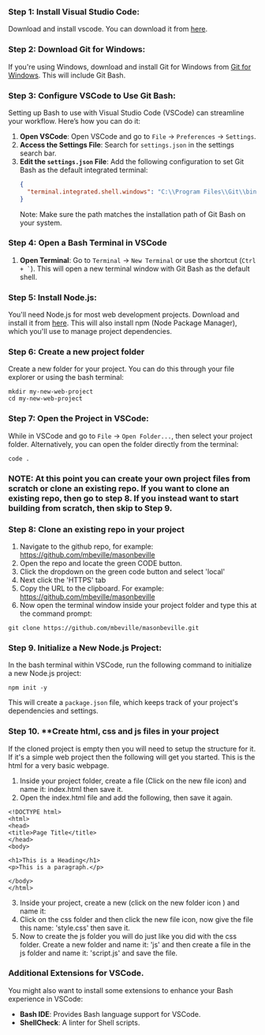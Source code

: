 

### Step 1: **Install Visual Studio Code**:
   Download and install vscode. You can download it from [here](https://code.visualstudio.com/).

### Step 2: **Download Git for Windows**: 
If you're using Windows, download and install Git for Windows from [Git for Windows](https://gitforwindows.org/). This will include Git Bash.
   
### Step 3: **Configure VSCode to Use Git Bash**: 
Setting up Bash to use with Visual Studio Code (VSCode) can streamline your workflow. Here’s how you can do it:
1. **Open VSCode**: Open VSCode and go to `File` -> `Preferences` -> `Settings`.
2. **Access the Settings File**: Search for `settings.json` in the settings search bar.
3. **Edit the `settings.json` File**: Add the following configuration to set Git Bash as the default integrated terminal:
   ```json
   {
     "terminal.integrated.shell.windows": "C:\\Program Files\\Git\\bin\\bash.exe"
   }
   ```
   Note: Make sure the path matches the installation path of Git Bash on your system.

### Step 4: Open a Bash Terminal in VSCode

1. **Open Terminal**: Go to `Terminal` -> `New Terminal` or use the shortcut (`` Ctrl + ` ``). This will open a new terminal window with Git Bash as the default shell.

### Step 5: **Install Node.js**:
   You'll need Node.js for most web development projects. Download and install it from [here](https://nodejs.org/). This will also install npm (Node Package Manager), which you'll use to manage project dependencies.

### Step 6: **Create a new project folder**
   Create a new folder for your project. You can do this through your file explorer or using the bash terminal:
   ```
   mkdir my-new-web-project
   cd my-new-web-project
   ```

### Step 7: **Open the Project in VSCode**:
  While in VSCode and go to `File` -> `Open Folder...`, then select your project folder. Alternatively, you can open the folder directly from the terminal:
   ```
   code .
   ```
### NOTE: At this point you can create your own project files from scratch or clone an existing repo. If you want to clone an existing repo, then go to step 8. If you instead want to start building from scratch, then skip to Step 9.

### Step 8: **Clone an existing repo in your project**
1. Navigate to the github repo, for example: https://github.com/mbeville/masonbeville
2. Open the repo and locate the green CODE button.
3. Click the dropdown on the green code button and select 'local'
4. Next click the 'HTTPS' tab
5. Copy the URL to the clipboard. For example: https://github.com/mbeville/masonbeville
6. Now open the terminal window inside your project folder and type this at the command prompt:
```
git clone https://github.com/mbeville/masonbeville.git
```
### Step 9. **Initialize a New Node.js Project**:
   In the bash terminal within VSCode, run the following command to initialize a new Node.js project:
   ```
   npm init -y
   ```
   This will create a `package.json` file, which keeps track of your project's dependencies and settings.

### Step 10. **Create html, css and js files in your project
If the cloned project is empty then you will need to setup the structure for it. If it's a simple web project then the following will get you started. This is the html for a very basic webpage.
1. Inside your project folder, create a file (Click on the new file icon) and name it: index.html then save it. 
2. Open the index.html file and add the following, then save it again.

```
<!DOCTYPE html>
<html>
<head>
<title>Page Title</title>
</head>
<body>

<h1>This is a Heading</h1>
<p>This is a paragraph.</p>

</body>
</html>
```
3. Inside your project, create a new  (click on the new folder icon ) and name it: 
4. Click on the css folder and then click the new file icon, now give the file this name: 'style.css' then save it. 
5. Now to create the js folder you will do just like you did with the css folder. Create a new folder and name it: 'js' and then create a file in the js folder and name it: 'script.js' and save the file. 

### Additional Extensions for VSCode.

You might also want to install some extensions to enhance your Bash experience in VSCode:
- **Bash IDE**: Provides Bash language support for VSCode.
- **ShellCheck**: A linter for Shell scripts.

